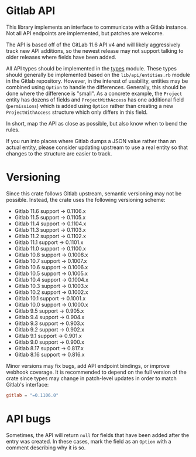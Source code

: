 # Gitlab API

This library implements an interface to communicate with a Gitlab instance. Not
all API endpoints are implemented, but patches are welcome.

The API is based off of the GitLab 11.6 API v4 and will likely aggressively track
new API additions, so the newest release may not support talking to older
releases where fields have been added.

All API types should be implemented in the [types](src/types.rs) module. These
types should generally be implemented based on the `lib/api/entities.rb`
module in the Gitlab repository. However, in the interest of usability,
entities may be combined using `Option` to handle the differences. Generally,
this should be done where the difference is "small". As a concrete example,
the `Project` entity has dozens of fields and `ProjectWithAccess` has one
additional field (`permissions`) which is added using `Option` rather than
creating a new `ProjectWithAccess` structure which only differs in this field.

In short, map the API as close as possible, but also know when to bend the
rules.

If you run into places where Gitlab dumps a JSON value rather than an actual
entity, please consider updating upstream to use a real entity so that changes
to the structure are easier to track.

# Versioning

Since this crate follows Gitlab upstream, semantic versioning may not be
possible. Instead, the crate uses the following versioning scheme:

  * Gitlab 11.6 support → 0.1106.x
  * Gitlab 11.5 support → 0.1105.x
  * Gitlab 11.4 support → 0.1104.x
  * Gitlab 11.3 support → 0.1103.x
  * Gitlab 11.2 support → 0.1102.x
  * Gitlab 11.1 support → 0.1101.x
  * Gitlab 11.0 support → 0.1100.x
  * Gitlab 10.8 support → 0.1008.x
  * Gitlab 10.7 support → 0.1007.x
  * Gitlab 10.6 support → 0.1006.x
  * Gitlab 10.5 support → 0.1005.x
  * Gitlab 10.4 support → 0.1004.x
  * Gitlab 10.3 support → 0.1003.x
  * Gitlab 10.2 support → 0.1002.x
  * Gitlab 10.1 support → 0.1001.x
  * Gitlab 10.0 support → 0.1000.x
  * Gitlab 9.5 support → 0.905.x
  * Gitlab 9.4 support → 0.904.x
  * Gitlab 9.3 support → 0.903.x
  * Gitlab 9.2 support → 0.902.x
  * Gitlab 9.1 support → 0.901.x
  * Gitlab 9.0 support → 0.900.x
  * Gitlab 8.17 support → 0.817.x
  * Gitlab 8.16 support → 0.816.x

Minor versions may fix bugs, add API endpoint bindings, or improve webhook
coverage. It is recommended to depend on the full version of the crate since
types may change in patch-level updates in order to match Gitlab's interface:

```toml
gitlab = "=0.1106.0"
```

# API bugs

Sometimes, the API will return `null` for fields that have been added after the
entry was created. In these cases, mark the field as an `Option` with a comment
describing why it is so.
